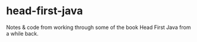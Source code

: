 # head-first-java

Notes & code from working through some of the book Head First Java from a while back.
